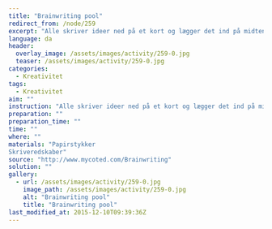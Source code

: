 ```yaml
---
title: "Brainwriting pool"
redirect_from: /node/259
excerpt: "Alle skriver ideer ned på et kort og lægger det ind på midten af bordet. Alle kan tage en ide og skrive videre på den - eller man kan hele tiden finde på nye ideer. I har 20 minutter."
language: da
header:
  overlay_image: /assets/images/activity/259-0.jpg
  teaser: /assets/images/activity/259-0.jpg
categories: 
  - Kreativitet
tags: 
  - Kreativitet
aim: ""
instruction: "Alle skriver ideer ned på et kort og lægger det ind på midten af bordet. Alle kan tage en ide og skrive videre på den - eller man kan hele tiden finde på nye ideer. I har 20 minutter."
preparation: ""
preparation_time: ""
time: ""
where: ""
materials: "Papirstykker
Skriveredskaber"
source: "http://www.mycoted.com/Brainwriting"
solution: ""
gallery:
  - url: /assets/images/activity/259-0.jpg
    image_path: /assets/images/activity/259-0.jpg
    alt: "Brainwriting pool"
    title: "Brainwriting pool"
last_modified_at: 2015-12-10T09:39:36Z
---
```


